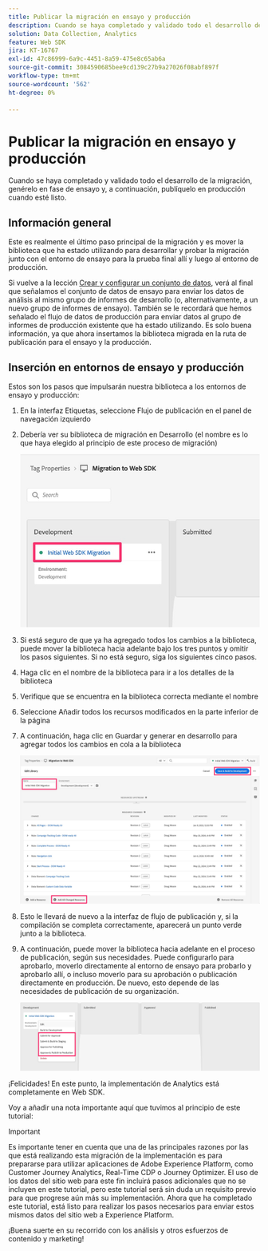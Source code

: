 ```yaml
---
title: Publicar la migración en ensayo y producción
description: Cuando se haya completado y validado todo el desarrollo de la migración, genérelo en fase de ensayo y, a continuación, publíquelo en producción cuando esté listo.
solution: Data Collection, Analytics
feature: Web SDK
jira: KT-16767
exl-id: 47c86999-6a9c-4451-8a59-475e8c65ab6a
source-git-commit: 3084590685bee9cd139c27b9a27026f08abf897f
workflow-type: tm+mt
source-wordcount: '562'
ht-degree: 0%

---
```


# Publicar la migración en ensayo y producción

Cuando se haya completado y validado todo el desarrollo de la migración, genérelo en fase de ensayo y, a continuación, publíquelo en producción cuando esté listo.

## Información general

Este es realmente el último paso principal de la migración y es mover la biblioteca que ha estado utilizando para desarrollar y probar la migración junto con el entorno de ensayo para la prueba final allí y luego al entorno de producción.

Si vuelve a la lección [Crear y configurar un conjunto de datos](create-and-configure-the-analytics-datastream.md), verá al final que señalamos el conjunto de datos de ensayo para enviar los datos de análisis al mismo grupo de informes de desarrollo (o, alternativamente, a un nuevo grupo de informes de ensayo). También se le recordará que hemos señalado el flujo de datos de producción para enviar datos al grupo de informes de producción existente que ha estado utilizando.
Es solo buena información, ya que ahora insertamos la biblioteca migrada en la ruta de publicación para el ensayo y la producción.

## Inserción en entornos de ensayo y producción

Estos son los pasos que impulsarán nuestra biblioteca a los entornos de ensayo y producción:

1. En la interfaz Etiquetas, seleccione Flujo de publicación en el panel de navegación izquierdo
1. Debería ver su biblioteca de migración en Desarrollo (el nombre es lo que haya elegido al principio de este proceso de migración)

   ![Biblioteca de migración en Dev](assets/migration-lib-in-dev.jpg)

1. Si está seguro de que ya ha agregado todos los cambios a la biblioteca, puede mover la biblioteca hacia adelante bajo los tres puntos y omitir los pasos siguientes. Si no está seguro, siga los siguientes cinco pasos.
1. Haga clic en el nombre de la biblioteca para ir a los detalles de la biblioteca
1. Verifique que se encuentra en la biblioteca correcta mediante el nombre
1. Seleccione Añadir todos los recursos modificados en la parte inferior de la página
1. A continuación, haga clic en Guardar y generar en desarrollo para agregar todos los cambios en cola a la biblioteca

   ![Agregar todos los recursos modificados](assets/add-all-changed-resources.jpg)

1. Esto le llevará de nuevo a la interfaz de flujo de publicación y, si la compilación se completa correctamente, aparecerá un punto verde junto a la biblioteca.
1. A continuación, puede mover la biblioteca hacia adelante en el proceso de publicación, según sus necesidades. Puede configurarlo para aprobarlo, moverlo directamente al entorno de ensayo para probarlo y aprobarlo allí, o incluso moverlo para su aprobación o publicación directamente en producción. De nuevo, esto depende de las necesidades de publicación de su organización.

   ![Proceso de publicación](assets/publishing-process.jpg)

¡Felicidades! En este punto, la implementación de Analytics está completamente en Web SDK.

Voy a añadir una nota importante aquí que tuvimos al principio de este tutorial:

>[!IMPORTANT]
>
>Es importante tener en cuenta que una de las principales razones por las que está realizando esta migración de la implementación es para prepararse para utilizar aplicaciones de Adobe Experience Platform, como Customer Journey Analytics, Real-Time CDP o Journey Optimizer. El uso de los datos del sitio web para este fin incluirá pasos adicionales que no se incluyen en este tutorial, pero este tutorial será sin duda un requisito previo para que progrese aún más su implementación. Ahora que ha completado este tutorial, está listo para realizar los pasos necesarios para enviar estos mismos datos del sitio web a Experience Platform.

¡Buena suerte en su recorrido con los análisis y otros esfuerzos de contenido y marketing!
